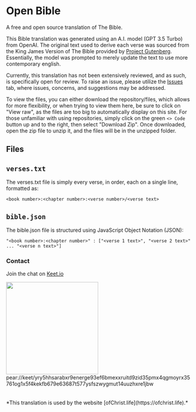 # Open Bible
A free and open source translation of The Bible.

This Bible translation was generated using an A.I. model (GPT 3.5 Turbo) from OpenAI. The original text used to derive each verse was sourced from the King James Version of The Bible provided by [Project Gutenberg](https://www.gutenberg.org/ebooks/10). Essentially, the model was prompted to merely update the text to use more contemporary english.

Currently, this translation has not been extensively reviewed, and as such, is specifically open for review. To raise an issue, please utilize the [Issues](https://github.com/ofchrist/OpenBible/issues) tab, where issues, concerns, and suggestions may be addressed.

To view the files, you can either download the repository/files, which allows for more flexibility, or when trying to view them here, be sure to click on "View raw", as the files are too big to automatically display on this site. For those unfamiliar with using repositories, simply click on the green `<> Code` button up and to the right, then select "Download Zip". Once downloaded, open the zip file to unzip it, and the files will be in the unzipped folder.

## Files
## `verses.txt`
The verses.txt file is simply every verse, in order, each on a single line, formatted as:

`<book number>:<chapter number>:<verse number>/<verse text>`

## `bible.json`
The bible.json file is structured using JavaScript Object Notation (JSON):

`"<book number>:<chapter number>" : ["<verse 1 text>", "<verse 2 text>" ... "<verse n text>"]`  

### Contact
Join the chat on [Keet.io](https://keet.io)

<img src="https://github.com/ofchrist/OpenBible/assets/162595228/eeb93f0b-cdab-403c-a66c-baca4f274d5c" width="250" height="250">
<br />
pear://keet/yry5hhsarabxr9energe93ef6bmexxruitd9zid35pmx4qgmoyrx35761og1x5f4kekfb679e63687t577ysfszwygmut14uuzhxre1jbw
<br />  
<br />  
<br />
*This translation is used by the website [ofChrist.life](https://ofchrist.life).*
